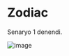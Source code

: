 # Zodiac

Senaryo 1 denendi.

![image](https://user-images.githubusercontent.com/111523448/189669106-1c89aed6-29b3-411b-a1c5-ea2daa8f9b37.png)
